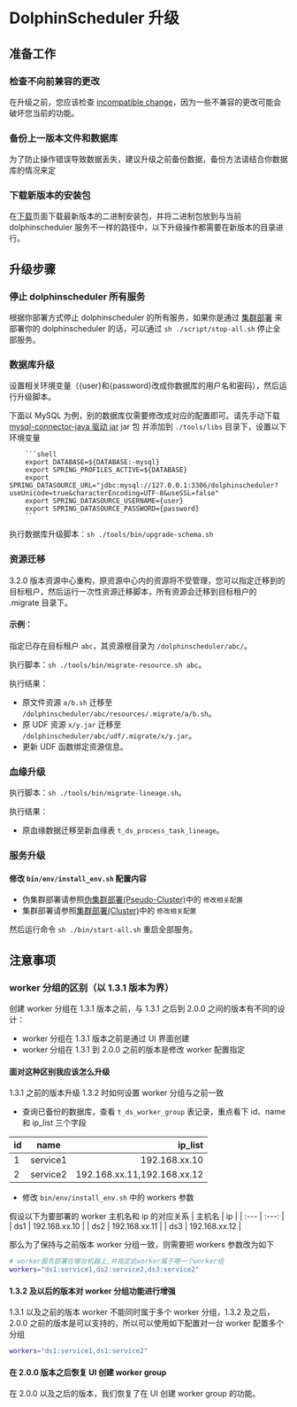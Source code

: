 # DolphinScheduler 升级

## 准备工作

### 检查不向前兼容的更改

在升级之前，您应该检查 [incompatible change](./incompatible.md)，因为一些不兼容的更改可能会破坏您当前的功能。

### 备份上一版本文件和数据库

为了防止操作错误导致数据丢失，建议升级之前备份数据，备份方法请结合你数据库的情况来定

### 下载新版本的安装包

在[下载](https://dolphinscheduler.apache.org/zh-cn/download)页面下载最新版本的二进制安装包，并将二进制包放到与当前 dolphinscheduler 服务不一样的路径中，以下升级操作都需要在新版本的目录进行。

## 升级步骤

### 停止 dolphinscheduler 所有服务

根据你部署方式停止 dolphinscheduler 的所有服务，如果你是通过 [集群部署](../installation/cluster.md) 来部署你的 dolphinscheduler 的话，可以通过 `sh ./script/stop-all.sh` 停止全部服务。

### 数据库升级

设置相关环境变量（{user}和{password}改成你数据库的用户名和密码），然后运行升级脚本。

下面以 MySQL 为例，别的数据库仅需要修改成对应的配置即可。请先手动下载 [mysql-connector-java 驱动 jar](https://downloads.MySQL.com/archives/c-j/)
jar 包 并添加到 `./tools/libs` 目录下，设置以下环境变量

        ```shell
        export DATABASE=${DATABASE:-mysql}
        export SPRING_PROFILES_ACTIVE=${DATABASE}
        export SPRING_DATASOURCE_URL="jdbc:mysql://127.0.0.1:3306/dolphinscheduler?useUnicode=true&characterEncoding=UTF-8&useSSL=false"
        export SPRING_DATASOURCE_USERNAME={user}
        export SPRING_DATASOURCE_PASSWORD={password}
        ```

执行数据库升级脚本：`sh ./tools/bin/upgrade-schema.sh`

### 资源迁移

3.2.0 版本资源中心重构，原资源中心内的资源将不受管理，您可以指定迁移到的目标租户，然后运行一次性资源迁移脚本，所有资源会迁移到目标租户的 .migrate 目录下。

#### 示例：

指定已存在目标租户 `abc`，其资源根目录为 `/dolphinscheduler/abc/`。

执行脚本：`sh ./tools/bin/migrate-resource.sh abc`。

执行结果：

- 原文件资源 `a/b.sh` 迁移至 `/dolphinscheduler/abc/resources/.migrate/a/b.sh`。
- 原 UDF 资源 `x/y.jar` 迁移至 `/dolphinscheduler/abc/udf/.migrate/x/y.jar`。
- 更新 UDF 函数绑定资源信息。

### 血缘升级

执行脚本：`sh ./tools/bin/migrate-lineage.sh`。

执行结果：

- 原血缘数据迁移至新血缘表 `t_ds_process_task_lineage`。

### 服务升级

#### 修改 `bin/env/install_env.sh` 配置内容

- 伪集群部署请参照[伪集群部署(Pseudo-Cluster)](../installation/pseudo-cluster.md)中的 `修改相关配置`
- 集群部署请参照[集群部署(Cluster)](../installation/cluster.md)中的 `修改相关配置`

然后运行命令 `sh ./bin/start-all.sh` 重启全部服务。

## 注意事项

### worker 分组的区别（以 1.3.1 版本为界）

创建 worker 分组在 1.3.1 版本之前，与 1.3.1 之后到 2.0.0 之间的版本有不同的设计：

- worker 分组在 1.3.1 版本之前是通过 UI 界面创建
- worker 分组在 1.3.1 到 2.0.0 之前的版本是修改 worker 配置指定

#### 面对这种区别我应该怎么升级

1.3.1 之前的版本升级 1.3.2 时如何设置 worker 分组与之前一致

- 查询已备份的数据库，查看 `t_ds_worker_group` 表记录，重点看下 id、name 和 ip_list 三个字段

| id |   name   |                     ip_list |
|:---|:--------:|----------------------------:|
| 1  | service1 |               192.168.xx.10 |
| 2  | service2 | 192.168.xx.11,192.168.xx.12 |

- 修改 `bin/env/install_env.sh` 中的 workers 参数

假设以下为要部署的 worker 主机名和 ip 的对应关系
| 主机名 | ip |
| :--- | :---: |
| ds1 | 192.168.xx.10 |
| ds2 | 192.168.xx.11 |
| ds3 | 192.168.xx.12 |

那么为了保持与之前版本 worker 分组一致，则需要把 workers 参数改为如下

```sh
# worker服务部署在哪台机器上,并指定此worker属于哪一个worker组
workers="ds1:service1,ds2:service2,ds3:service2"
```

#### 1.3.2 及以后的版本对 worker 分组功能进行增强

1.3.1 以及之前的版本 worker 不能同时属于多个 worker 分组，1.3.2 及之后，2.0.0 之前的版本是可以支持的，所以可以使用如下配置对一台 worker 配置多个分组

```sh
workers="ds1:service1,ds1:service2"
```

#### 在 2.0.0 版本之后恢复 UI 创建 worker group

在 2.0.0 以及之后的版本，我们恢复了在 UI 创建 worker group 的功能。
